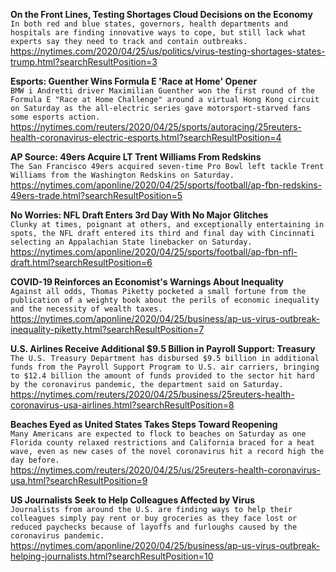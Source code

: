 **On the Front Lines, Testing Shortages Cloud Decisions on the Economy**\
`In both red and blue states, governors, health departments and hospitals are finding innovative ways to cope, but still lack what experts say they need to track and contain outbreaks.`\
https://nytimes.com/2020/04/25/us/politics/virus-testing-shortages-states-trump.html?searchResultPosition=3

**Esports: Guenther Wins Formula E 'Race at Home' Opener**\
`BMW i Andretti driver Maximilian Guenther won the first round of the Formula E "Race at Home Challenge" around a virtual Hong Kong circuit on Saturday as the all-electric series gave motorsport-starved fans some esports action.`\
https://nytimes.com/reuters/2020/04/25/sports/autoracing/25reuters-health-coronavirus-electric-esports.html?searchResultPosition=4

**AP Source: 49ers Acquire LT Trent Williams From Redskins**\
`The San Francisco 49ers acquired seven-time Pro Bowl left tackle Trent Williams from the Washington Redskins on Saturday.`\
https://nytimes.com/aponline/2020/04/25/sports/football/ap-fbn-redskins-49ers-trade.html?searchResultPosition=5

**No Worries: NFL Draft Enters 3rd Day With No Major Glitches**\
`Clunky at times, poignant at others, and exceptionally entertaining in spots, the NFL draft entered its third and final day with Cincinnati selecting an Appalachian State linebacker on Saturday.`\
https://nytimes.com/aponline/2020/04/25/sports/football/ap-fbn-nfl-draft.html?searchResultPosition=6

**COVID-19 Reinforces an Economist's Warnings About Inequality**\
`Against all odds, Thomas Piketty pocketed a small fortune from the publication of a weighty book about the perils of economic inequality and the necessity of wealth taxes. `\
https://nytimes.com/aponline/2020/04/25/business/ap-us-virus-outbreak-inequality-piketty.html?searchResultPosition=7

**U.S. Airlines Receive Additional $9.5 Billion in Payroll Support: Treasury**\
`The U.S. Treasury Department has disbursed $9.5 billion in additional funds from the Payroll Support Program to U.S. air carriers, bringing to $12.4 billion the amount of funds provided to the sector hit hard by the coronavirus pandemic, the department said on Saturday.`\
https://nytimes.com/reuters/2020/04/25/business/25reuters-health-coronavirus-usa-airlines.html?searchResultPosition=8

**Beaches Eyed as United States Takes Steps Toward Reopening**\
`Many Americans are expected to flock to beaches on Saturday as one Florida county relaxed restrictions and California braced for a heat wave, even as new cases of the novel coronavirus hit a record high the day before.`\
https://nytimes.com/reuters/2020/04/25/us/25reuters-health-coronavirus-usa.html?searchResultPosition=9

**US Journalists Seek to Help Colleagues Affected by Virus**\
`Journalists from around the U.S. are finding ways to help their colleagues simply pay rent or buy groceries as they face lost or reduced paychecks because of layoffs and furloughs caused by the coronavirus pandemic.`\
https://nytimes.com/aponline/2020/04/25/business/ap-us-virus-outbreak-helping-journalists.html?searchResultPosition=10

